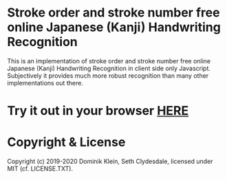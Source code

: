 # Stroke order and stroke number free online Japanese (Kanji) Handwriting Recognition 

This is an implementation of stroke order and stroke number free online Japanese (Kanji) Handwriting Recognition 
in client side only Javascript. Subjectively it provides much more robust recognition than many other implementations out there.

# Try it out in your browser [HERE](https://asdfjkl.github.io/kanjicanvas/)

# Copyright & License

Copyright (c) 2019-2020 Dominik Klein, Seth Clydesdale, licensed under MIT (cf. LICENSE.TXT).
